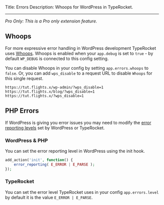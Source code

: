 Title: Errors
Description: Whoops for WordPress in TypeRocket.

---

*Pro Only: This is a Pro only extension feature.*

## Whoops

For more expressive error handling in WordPress development TypeRocket uses [Whoops](https://github.com/filp/whoops). Whoops is enabled when your `app.debug` is set to `true` - by default `WP_DEBUG` is connected to this config setting.

You can disable Whoops in your config by setting `app.errors.whoops` to `false`. Or, you can add `wps_disable` to a request URL to disable `Whoops` for this single request.

```
https://tut.flights.x/wp-admin/?wps_disable=1
https://tut.flights.x/blog/?wps_disable=1
https://tut.flights.x/?wps_disable=1
```

## PHP Errors

If WordPress is giving you error issues you may need to modify the [error reporting levels](https://www.php.net/manual/en/function.error-reporting.php) set by WordPress or TypeRocket.

### WordPress & PHP

You can set the error reporting level in WordPress using the init hook.
```php
add_action('init', function() {
    error_reporting( E_ERROR | E_PARSE );
});
```

### TypeRocket

You can set the error level TypeRocket uses in your config `app.errors.level` by default it is the value `E_ERROR | E_PARSE`.
